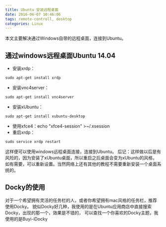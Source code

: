 ```yaml
---
title: Ubuntu 安装远程桌面 
date: 2016-06-07 10:46:06
tags: remote-controll, desktop
categories: Linux
---
```

本文主要解决通过Windows自带的远程桌面，连接到Ubuntu。
<!--more-->
## 通过windows远程桌面Ubuntu 14.04
- 安装xrdp：
```shell
sudo apt-get install xrdp
```
- 安装vnc4server：
```shell
sudo apt-get install vnc4server
```
- 安装xUbuntu：
```shell
sudo apt-get install xubuntu-desktop
```
- 使用xfce4：echo "xfce4-session" >~/.xsession
- 重启xrdp：
```shell
sudo service xrdp restart
```
这样便可以使用windows远程桌面连接，连接到Ubuntu。
后记：这样做以后是有风险的，因为安装了xUbuntu桌面，所以重启之后桌面会变为xUbuntu的风格，如有需要，可以重新设置。当然网络上还有其他的教程不需要重新安装一个桌面系统的。
## Docky的使用
对于一个希望拥有灵活的任务栏的人，或者你希望拥有mac风格的任务栏，推荐使用Docky。
貌似Docky好几种，我使用的是在Ubuntu应用商店中直接搜索Docky，出现的那一个，效果是不错的，
可以查找一个你喜欢的Docky主题，我使用的是Buyi-iDocky

